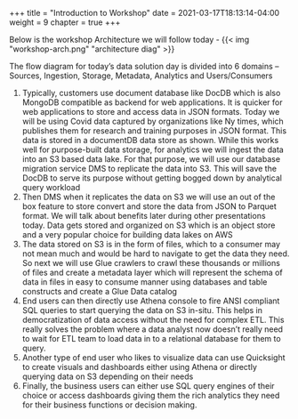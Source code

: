 +++
title = "Introduction to Workshop"
date = 2021-03-17T18:13:14-04:00
weight = 9
chapter = true
+++

Below is the workshop Architecture we will follow today -
{{< img "workshop-arch.png" "architecture diag" >}}

The flow diagram for today’s data solution day is divided into 6 domains – Sources, Ingestion, Storage, Metadata, Analytics and Users/Consumers

1.	Typically, customers use document database like DocDB which is also MongoDB compatible as backend for web applications. It is quicker for web applications to store and access data in JSON formats. Today we will be using Covid data captured by organizations like Ny times, which publishes them for research and training purposes in JSON format. This data is stored in a documentDB data store as shown. While this works well for purpose-built data storage, for analytics we will ingest the data into an S3 based data lake. For that purpose, we will use our database migration service DMS to replicate the data into S3. This will save the DocDB to serve its purpose without getting bogged down by analytical query workload
2.	Then DMS when it replicates the data on S3 we will use an out of the box feature to store convert and store the data from JSON to Parquet format. We will talk about benefits later during other presentations today. Data gets stored and organized on S3 which is an object store and a very popular choice for building data lakes on AWS
3.	The data stored on S3 is in the form of files, which to a consumer may not mean much and would be hard to navigate to get the data they need. So next we will use Glue crawlers to crawl these thousands or millions of files and create a metadata layer which will represent the schema of data in files in easy to consume manner using databases and table constructs and create a Glue Data catalog
4.	End users can then directly use Athena console to fire ANSI compliant SQL queries to start querying the data on S3 in-situ. This helps in democratization of data access without the need for complex ETL. This really solves the problem where a data analyst now doesn’t really need to wait for ETL team to load data in to a relational database for them to query.
5.	Another type of end user who likes to visualize data can use Quicksight to create visuals and dashboards either using Athena or directly querying data on S3 depending on their needs
6.	Finally, the business users can either use SQL query engines of their choice or access dashboards giving them the rich analytics they need for their business functions or decision making.

